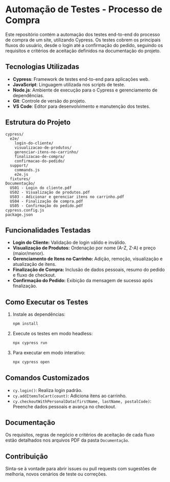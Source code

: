 # Automação de Testes - Processo de Compra

Este repositório contém a automação dos testes end-to-end do processo de compra de um site, utilizando Cypress. Os testes cobrem os principais fluxos do usuário, desde o login até a confirmação do pedido, seguindo os requisitos e critérios de aceitação definidos na documentação do projeto.

## Tecnologias Utilizadas

- **Cypress**: Framework de testes end-to-end para aplicações web.
- **JavaScript**: Linguagem utilizada nos scripts de teste.
- **Node.js**: Ambiente de execução para o Cypress e gerenciamento de dependências.
- **Git**: Controle de versão do projeto.
- **VS Code**: Editor para desenvolvimento e manutenção dos testes.

## Estrutura do Projeto

```
cypress/
  e2e/
    login-do-cliente/
    visualizacao-de-produtos/
    gerenciar-itens-no-carrinho/
    finalizacao-de-compra/
    confirmacao-do-pedido/
  support/
    commands.js
    e2e.js
  fixtures/
Documentação/
  US01 - Login do cliente.pdf
  US02 - Visualização de produtos.pdf
  US03 - Adicionar e gerenciar itens no carrinho.pdf
  US04 - Finalização de compra.pdf
  US05 - Confirmação do pedido.pdf
cypress.config.js
package.json
```

## Funcionalidades Testadas

- **Login do Cliente:** Validação de login válido e inválido.
- **Visualização de Produtos:** Ordenação por nome (A-Z, Z-A) e preço (maior/menor).
- **Gerenciamento de Itens no Carrinho:** Adição, remoção, visualização e atualização de itens.
- **Finalização de Compra:** Inclusão de dados pessoais, resumo do pedido e fluxo de checkout.
- **Confirmação do Pedido:** Exibição da mensagem de sucesso após finalização.

## Como Executar os Testes

1. Instale as dependências:
   ```sh
   npm install
   ```

2. Execute os testes em modo headless:
   ```sh
   npx cypress run
   ```

3. Para executar em modo interativo:
   ```sh
   npx cypress open
   ```

## Comandos Customizados

- `cy.login()`: Realiza login padrão.
- `cy.addItemsToCart(count)`: Adiciona itens ao carrinho.
- `cy.checkoutWithPersonalData(firstName, lastName, postalCode)`: Preenche dados pessoais e avança no checkout.

## Documentação

Os requisitos, regras de negócio e critérios de aceitação de cada fluxo estão detalhados nos arquivos PDF da pasta `Documentação`.

## Contribuição

Sinta-se à vontade para abrir issues ou pull requests com sugestões de melhoria, novos cenários de teste ou correções.
